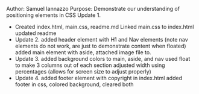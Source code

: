 Author: Samuel Iannazzo
Purpose: Demonstrate our understanding of positioning elements in CSS
Update 1.
- Created index.html, main.css, readme.md
Linked main.css to index.html
updated readme
- Update 2.
added header element with H1 and Nav elements (note nav elements do not work, are just to demonstrate content when floated)
added main element with aside, attached image file to.
- Update 3.
added background colors to main, aside, and nav
used float to make 3 columns out of each section
adjusted width using percentages (allows for screen size to adjust properly)
- Update 4.
added footer element with copyright in index.html
added footer in css, colored background, cleared both